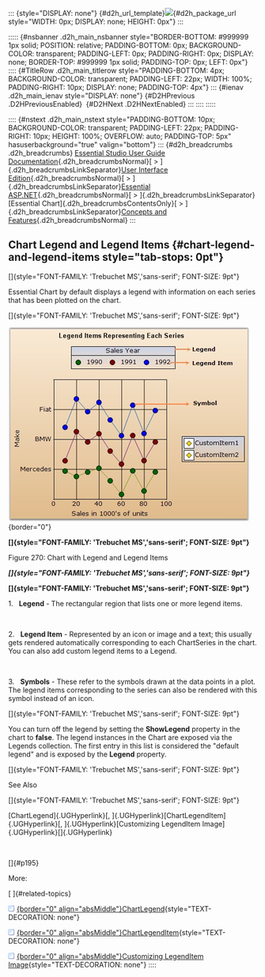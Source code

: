 ::: {style="DISPLAY: none"}
[](ms-xhelp:///?Id=d2h_url_template){#d2h_url_template}![](!package_url!){#d2h_package_url style="WIDTH: 0px; DISPLAY: none; HEIGHT: 0px"}
:::

::::: {#nsbanner .d2h_main_nsbanner style="BORDER-BOTTOM: #999999 1px solid; POSITION: relative; PADDING-BOTTOM: 0px; BACKGROUND-COLOR: transparent; PADDING-LEFT: 0px; PADDING-RIGHT: 0px; DISPLAY: none; BORDER-TOP: #999999 1px solid; PADDING-TOP: 0px; LEFT: 0px"}
:::: {#TitleRow .d2h_main_titlerow style="PADDING-BOTTOM: 4px; BACKGROUND-COLOR: transparent; PADDING-LEFT: 22px; WIDTH: 100%; PADDING-RIGHT: 10px; DISPLAY: none; PADDING-TOP: 4px"}
::: {#ienav .d2h_main_ienav style="DISPLAY: none"}
[](ms-xhelp:///?Id=60b6cc38-fddc-4180-9812-b9855b647e6f){#D2HPrevious .D2HPreviousEnabled}  [](ms-xhelp:///?Id=e39cef4a-9a9c-4342-be89-9bab2f9f1d49){#D2HNext .D2HNextEnabled}
:::
::::
:::::

:::: {#nstext .d2h_main_nstext style="PADDING-BOTTOM: 10px; BACKGROUND-COLOR: transparent; PADDING-LEFT: 22px; PADDING-RIGHT: 10px; HEIGHT: 100%; OVERFLOW: auto; PADDING-TOP: 5px" hasuserbackground="true" valign="bottom"}
::: {#d2h_breadcrumbs .d2h_breadcrumbs}
[Essential Studio User Guide Documentation](ms-xhelp:///?Id=12457748-09e3-4d74-a240-8e049cedf030){.d2h_breadcrumbsNormal}[ \> ]{.d2h_breadcrumbsLinkSeparator}[User Interface Edition](ms-xhelp:///?Id=c29296b7-531c-413b-a0ec-488ca1f7f669){.d2h_breadcrumbsNormal}[ \> ]{.d2h_breadcrumbsLinkSeparator}[Essential ASP.NET](ms-xhelp:///?Id=25c35330-c127-4dad-9a92-ed79dc7261a6){.d2h_breadcrumbsNormal}[ \> ]{.d2h_breadcrumbsLinkSeparator}[Essential Chart]{.d2h_breadcrumbsContentsOnly}[ \> ]{.d2h_breadcrumbsLinkSeparator}[Concepts and Features](ms-xhelp:///?Id=100687ce-82f2-4424-9d16-0949ea76cf15){.d2h_breadcrumbsNormal}
:::

## Chart Legend and Legend Items {#chart-legend-and-legend-items style="tab-stops: 0pt"}

[]{style="FONT-FAMILY: 'Trebuchet MS','sans-serif'; FONT-SIZE: 9pt"} 

Essential Chart by default displays a legend with information on each series that has been plotted on the chart.

[]{style="FONT-FAMILY: 'Trebuchet MS','sans-serif'; FONT-SIZE: 9pt"} 

![](ImagesExt/image64_19.jpg){border="0"}

**[]{style="FONT-FAMILY: 'Trebuchet MS','sans-serif'; FONT-SIZE: 9pt"}** 

Figure 270: Chart with Legend and Legend Items

***[]{style="FONT-FAMILY: 'Trebuchet MS','sans-serif'; FONT-SIZE: 9pt"}*** 

**[]{style="FONT-FAMILY: 'Trebuchet MS','sans-serif'; FONT-SIZE: 9pt"}** 

1.   **Legend** - The rectangular region that lists one or more legend items.

 

2.   **Legend Item** - Represented by an icon or image and a text; this usually gets rendered automatically corresponding to each ChartSeries in the chart. You can also add custom legend items to a Legend.

 

3.   **Symbols** - These refer to the symbols drawn at the data points in a plot. The legend items corresponding to the series can also be rendered with this symbol instead of an icon.

[]{style="FONT-FAMILY: 'Trebuchet MS','sans-serif'; FONT-SIZE: 9pt"} 

You can turn off the legend by setting the **ShowLegend** property in the chart to **false**. The legend instances in the Chart are exposed via the Legends collection. The first entry in this list is considered the \"default legend\" and is exposed by the **Legend** property.

[]{style="FONT-FAMILY: 'Trebuchet MS','sans-serif'; FONT-SIZE: 9pt"} 

See Also

[]{style="FONT-FAMILY: 'Trebuchet MS','sans-serif'; FONT-SIZE: 9pt"} 

[ChartLegend]{.UGHyperlink}[, ]{.UGHyperlink}[ChartLegendItem]{.UGHyperlink}[, ]{.UGHyperlink}[Customizing LegendItem Image]{.UGHyperlink}[]{.UGHyperlink}

 

[]{#p195} 

More:

[ ]{#related-topics}

[![](button.gif){border="0" align="absMiddle"}ChartLegend](ms-xhelp:///?Id=e39cef4a-9a9c-4342-be89-9bab2f9f1d49){style="TEXT-DECORATION: none"}

[![](button.gif){border="0" align="absMiddle"}ChartLegendItem](ms-xhelp:///?Id=9bad466e-b22d-46f7-86aa-0592ddc024ce){style="TEXT-DECORATION: none"}

[![](button.gif){border="0" align="absMiddle"}Customizing LegendItem Image](ms-xhelp:///?Id=85e6da29-440c-4087-b4d6-30fea1275331){style="TEXT-DECORATION: none"}
::::
